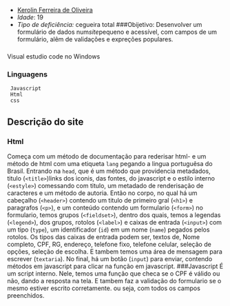 
 - [Kerolin Ferreira de Oliveira](https://github.com/Kerolinferreira)
 - *Idade*: 19
- *Tipo de deficiência:* cegueira total
###Obijetivo: 
Desenvolver um formulário de dados num*site*pequeno e acessível, com campos de um formulário, alêm de validações e expreções populares.
###
Visual estudio code no Windows
### Linguagens 
     Javascript
     Html
     css
## Descrição do site
### Html
Começa com um método de documentação para rederisar html-<!DOCTYPE html> e um método de html com uma etiqueta `lang` pegando a lingua portuguêsa do Brasil. Entrando na `head`, que é um método que providencia metadados, titulo (`<title>`)links dos iconis, das fontes, do javascript e o estilo interno (`<estyle>`) comessando com titulo, um metadado de renderisação de caracteres e um método de autoria.
Então no corpo, no qual há um cabeçalho (`<header>`) contendo um titulo de primeiro gral (`<h1>`) e paragrafos (`<p>`), e um conteúdo contendo um formulario (`<form>`) no formulario, temos grupos (`<fieldset>`), dentro dos quais, temos  a legendas (`<legend>`), dos grupos, rotolos (`<label>`) e caixas de entrada (`<input>`) com um tipo (`type`), um identificador (`id`) em um nome (`name`) pegados pelos rotolos. Os tipos das caixas de entrada podem ser, textos de, Nome completo, CPF, RG, endereço, telefone fixo, telefone celular,  seleção de opções, seleção de escolha. E tambem temos uma área de mensagem para escrever (`textaria`). No final, há um botão (`input`) para enviar, contendo métodos em javascript para clicar na função em javascript.
     ###Javascript
É um script interno. Nele, temos uma função que checa se o CPF é válido ou não, dando a resposta na tela. E tambem faz a validação do formulario se o mesmo estiver escrito corretamente. ou seja, com todos os campos preenchidos.